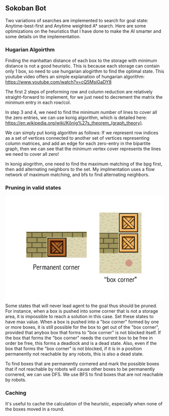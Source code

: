 <a name="Sokoban AI solver"></a>

## Sokoban Bot ##

Two variations of searches are implemented to search for goal state: Anytime-best-first and Anytime weighted A\* search.
Here are some optimizations on the heuristics that I have done to make the AI smarter and some details on the implementation.

### Hugarian Algoirthm ###

Finding the manhattan distance of each box to the storage with minimum distance is not a good heuristic. This 
is because each storage can contain only 1 box, so need to use hungarian alogirthm to find the optimal state. 
This youtube video offers an simple explanation of hungarian algorithm: https://www.youtube.com/watch?v=cQ5MsiGaDY8

The first 2 steps of preforming row and column reduction are relatively straight-forward to implement, for 
we just need to decrement the matrix the minimum entry in each row/col.

In step 3 and 4, we need to find the minimum number of lines to cover all the zero entries, we can use konig
algorithm, which is detailed here: https://en.wikipedia.org/wiki/Kőnig%27s_theorem_(graph_theory).

We can simply put konig algorithm as follows: If we represent row indices as a set of vertices connected to another
set of vertices representing column matrices, and add an edge for each zero-entry in the bipartite graph,
then we can see that the minimum vertex cover represents the lines we need to cover all zero!

In konig alogrithm, one need to find the maximum matching of the bpg first, then add alternating neighbors to the set.
My implmentation uses a flow network of maximum matching, and bfs to find alternating neighbors.


### Pruning in valid states ###

![corner](https://github.com/winstonww/wwsokobanbot/blob/master/corner.png)
Some states that will never lead agent to the goal thus should be pruned. 
For instance, when a box is pushed into some corner that is not a storage area, it is impossible to reach a solution 
in this case. Set these states to have max value. When a box is pushed into a "box corner" formed by one or 
more boxes, it is still possible for the box to get out of the "box corner", provided that anybox box that forms to 
"box corner" is not blocked itself. If the box that forms the "box corner" needs the current box to be free in order be
free, this forms a deadlock and is a dead state. Also, even if the box that forms the "box corner" is not blocked,
if it is in a position permanently not reachable by any robots, this is also a dead state.

To find boxes that are permanently cornered and mark the possible boxes that if not reachable by robots will cause 
other boxes to be permanently cornered, we can use DFS. We use BFS to find boxes that are not reachable by robots.

### Caching ### 
It's useful to cache the calculation of the heuristic, especially when none of the boxes moved in a round.
